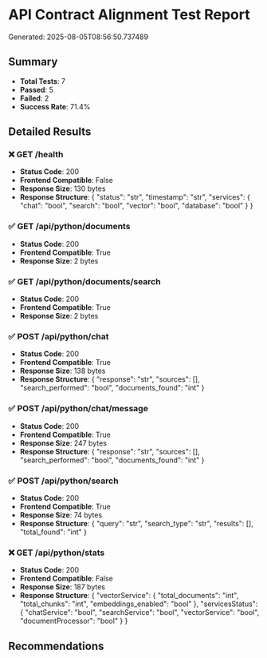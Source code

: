 
# API Contract Alignment Test Report
Generated: 2025-08-05T08:56:50.737489

## Summary
- **Total Tests**: 7
- **Passed**: 5
- **Failed**: 2
- **Success Rate**: 71.4%

## Detailed Results


### ❌ GET /health
- **Status Code**: 200
- **Frontend Compatible**: False
- **Response Size**: 130 bytes
- **Response Structure**: {
  "status": "str",
  "timestamp": "str",
  "services": {
    "chat": "bool",
    "search": "bool",
    "vector": "bool",
    "database": "bool"
  }
}

### ✅ GET /api/python/documents
- **Status Code**: 200
- **Frontend Compatible**: True
- **Response Size**: 2 bytes

### ✅ GET /api/python/documents/search
- **Status Code**: 200
- **Frontend Compatible**: True
- **Response Size**: 2 bytes

### ✅ POST /api/python/chat
- **Status Code**: 200
- **Frontend Compatible**: True
- **Response Size**: 138 bytes
- **Response Structure**: {
  "response": "str",
  "sources": [],
  "search_performed": "bool",
  "documents_found": "int"
}

### ✅ POST /api/python/chat/message
- **Status Code**: 200
- **Frontend Compatible**: True
- **Response Size**: 247 bytes
- **Response Structure**: {
  "response": "str",
  "sources": [],
  "search_performed": "bool",
  "documents_found": "int"
}

### ✅ POST /api/python/search
- **Status Code**: 200
- **Frontend Compatible**: True
- **Response Size**: 74 bytes
- **Response Structure**: {
  "query": "str",
  "search_type": "str",
  "results": [],
  "total_found": "int"
}

### ❌ GET /api/python/stats
- **Status Code**: 200
- **Frontend Compatible**: False
- **Response Size**: 187 bytes
- **Response Structure**: {
  "vectorService": {
    "total_documents": "int",
    "total_chunks": "int",
    "embeddings_enabled": "bool"
  },
  "servicesStatus": {
    "chatService": "bool",
    "searchService": "bool",
    "vectorService": "bool",
    "documentProcessor": "bool"
  }
}

## Recommendations

